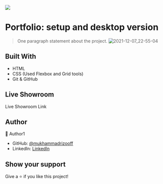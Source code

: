 ![](https://img.shields.io/badge/Microverse-blueviolet)

# Portfolio: setup and desktop version 

> One paragraph statement about the project.
![2021-12-07_22-55-04](https://user-images.githubusercontent.com/63915024/145084853-b3539091-d707-4bcc-b3eb-5d84bdd33c72.png)





## Built With

- HTML
- CSS (Used Flexbox and Grid tools)
- Git & GitHub

## Live Showroom

Live Showroom Link

## Author

👤 Author1

- GitHub: [@mukhammadrizooff](https://github.com/mukhammadrizooff)
- LinkedIn: [LinkedIn](linkedin.com/in/mukhammadrizooff)

## Show your support

Give a ⭐️ if you like this project!
